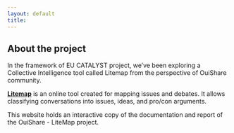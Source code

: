 ```yaml
---
layout: default
title: 
---
```


## About the project

In the framework of EU CATALYST project, we’ve been exploring a Collective Intelligence tool called Litemap from the perspective of OuiShare community. 

[**Litemap**](https://litemap.net/) is an online tool created for mapping issues and debates. It allows classifying conversations into issues, ideas, and pro/con arguments.

This website holds an interactive copy of the documentation and report of the OuiShare - LiteMap project.